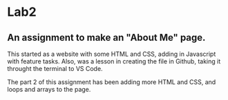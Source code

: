 # Lab2
## An assignment to make an "About Me" page.

This started as a website with some HTML and CSS, adding in Javascript with feature tasks.
Also, was a lesson in creating the file in Github, taking it throught the terminal to VS Code.

The part 2 of this assignment has been adding more HTML and CSS, and loops and arrays to the page.
